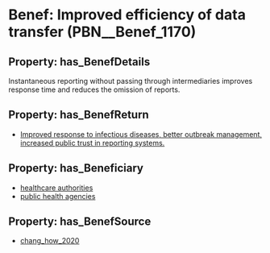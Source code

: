 # Benef: __Improved efficiency of data transfer__ (PBN__Benef_1170)

## Property: has_BenefDetails

Instantaneous reporting without passing through intermediaries improves response time and reduces the omission of reports.

## Property: has_BenefReturn

* [Improved response to infectious diseases, better outbreak management, increased public trust in reporting systems.](../BenefReturn/PBN__BenefReturn_1304)

## Property: has_Beneficiary

* [healthcare authorities](../Stakeholder/PBN__Stakeholder_452)
* [public health agencies](../Stakeholder/PBN__Stakeholder_222)

## Property: has_BenefSource

* [chang_how_2020](../Article/PBN__Article_241)

